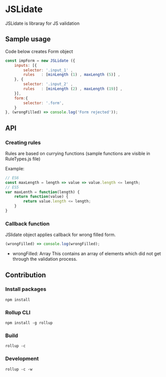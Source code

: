 # JSLidate
JSLidate is libraray for JS validation

## Sample usage
Code below creates Form object

```javascript
const impForm = new JSLidate ({
    inputs: [{
        selector: '.input_1' ,
        rules   : [minLength (1) , maxLength (5)] ,
    }, {
        selector: '.input_2' ,
        rules   : [minLength (2) , maxLength (19)] ,
    }],
    form:{
        selector: '.form',
    }
}, (wrongFilled) => console.log('Form rejected'));
```
## API
### Creating rules
Rules are based on currying functions (sample functions are visible in RuleTypes.js file)

Example:

```javascript
// ES6
const maxLength = length => value => value.length <= length;
// ES5
var maxLenth = function(length) {
    return function(value) {
        return value.length <= length;
    }
}
```
### Callback function
JSlidate object applies callback for wrong filled form.
```javascript
(wrongFilled) => console.log(wrongFilled);
```
+ wrongFilled: Array
   This contains an array of elements which did not get through the validation process.


## Contribution
### Install packages
```
npm install
```
### Rollup CLI
```
npm install -g rollup
```
### Build
```
rollup -c
```
### Development
```
rollup -c -w
```
